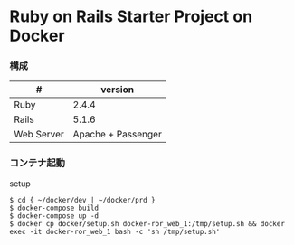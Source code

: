 # Ruby on Rails Starter Project on Docker

### 構成

|#  |version|
|---|---|
|Ruby|2.4.4|
|Rails|5.1.6|
|Web Server|Apache + Passenger|


### コンテナ起動

setup
```
$ cd { ~/docker/dev | ~/docker/prd }
$ docker-compose build
$ docker-compose up -d
$ docker cp docker/setup.sh docker-ror_web_1:/tmp/setup.sh && docker exec -it docker-ror_web_1 bash -c 'sh /tmp/setup.sh'
```


